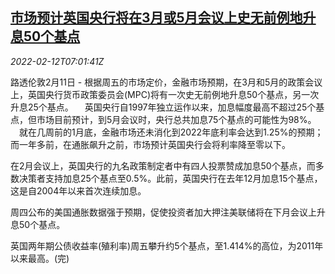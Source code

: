 <!--1644651062000-->
[市场预计英国央行将在3月或5月会议上史无前例地升息50个基点](https://cn.reuters.com/article/uk-boerate-hike-outlook-0212-idCNKBS2KH070)
------

<div><i>2022-02-12T07:01:41Z</i></div><p>路透伦敦2月11日 - 根据周五的市场定价，金融市场预期，在3月和5月的政策会议上，英国央行货币政策委员会(MPC)将有一次史无前例地升息50个基点，另一次升息25个基点。 　英国央行自1997年独立运作以来，加息幅度最高不超过25个基点，但市场目前预计，到5月会议时，央行总共加息75个基点的可能性为98%。 　就在几周前的1月底，金融市场还未消化到2022年底利率会达到1.25%的预期；而一年多前，在通胀飙升之前，市场预计英国央行会将利率降至零以下。</p><p>在2月会议上，英国央行的九名政策制定者中有四人投票赞成加息50个基点，而多数决策者支持加息25个基点至0.5%。此前，英国央行在去年12月加息15个基点，这是自2004年以来首次连续加息。 　</p><p>周四公布的美国通胀数据强于预期，促使投资者加大押注美联储将在下月会议上升息50个基点。 　</p><p>英国两年期公债收益率(殖利率)周五攀升约5个基点，至1.414%的高位，为2011年以来最高。(完)</p>

